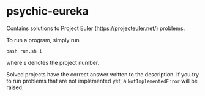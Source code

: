 # psychic-eureka

Contains solutions to Project Euler (https://projecteuler.net/) problems.

To run a program, simply run

`bash run.sh i`

where `i` denotes the project number.

Solved projects have the correct answer written to the description. If you try
to run problems that are not implemented yet, a `NotImplementedError` will be
raised.
